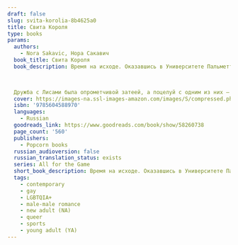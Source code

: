 ```yaml
---
draft: false
slug: svita-korolia-8b4625a0
title: Свита Короля
type: books
params:
  authors:
    - Nora Sakavic, Нора Сакавич
  book_title: Свита Короля
  book_description: Время на исходе. Оказавшись в Университете Пальметто, Нил Джостен знал, что не доживет до конца года, но теперь, когда смерть не за горами, он больше чем прежде хочет жить. 

  

  Дружба с Лисами была опрометчивой затеей, а поцелуй с одним из них — затеей немыслимой. Пока «Лисы» пытаются во что бы то ни стало выйти в финал чемпионата, Нил сражается за свою жизнь, ведь теперь ей угрожает не только Рико Морияма, но и мафиозный клан Балтиморского Мясника. Правда — единственный шанс Нила на спасение, однако она может привести к гибели всех, кто ему дорог...
  cover: https://images-na.ssl-images-amazon.com/images/S/compressed.photo.goodreads.com/books/1622834527i/58260738.jpg
  isbn: '9785604588970'
  languages:
    - Russian
  goodreads_link: https://www.goodreads.com/book/show/58260738
  page_count: '560'
  publishers:
    - Popcorn books
  russian_audioversion: false
  russian_translation_status: exists
  series: All for the Game
  short_book_description: Время на исходе. Оказавшись в Университете Пальметто, Нил Джостен знал, что не доживет до конца года, но теперь, когда смерть не за горами, он больше чем прежде хочет жить.
  tags:
    - contemporary
    - gay
    - LGBTQIA+
    - male-male romance
    - new adult (NA)
    - queer
    - sports
    - young adult (YA)
---
```


